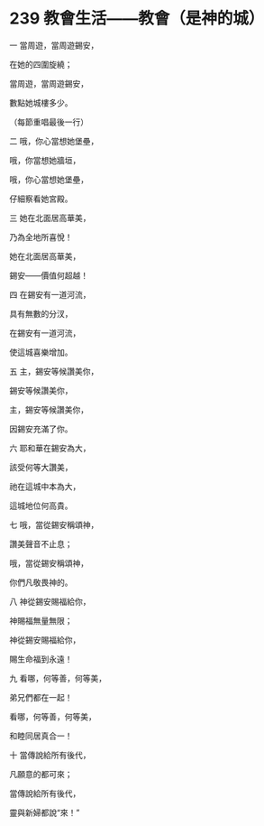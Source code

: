 # 239 教會生活——教會（是神的城）

一 當周遊，當周遊錫安，

在她的四圍旋繞；

當周遊，當周遊錫安，

數點她城樓多少。

（每節重唱最後一行）

二 哦，你心當想她堡壘，

哦，你當想她牆垣，

哦，你心當想她堡壘，

仔細察看她宮殿。

三 她在北面居高華美，

乃為全地所喜悅！

她在北面居高華美，

錫安——價值何超越！

四 在錫安有一道河流，

具有無數的分汊，

在錫安有一道河流，

使這城喜樂增加。

五 主，錫安等候讚美你，

錫安等候讚美你，

主，錫安等候讚美你，

因錫安充滿了你。

六 耶和華在錫安為大，

該受何等大讚美，

祂在這城中本為大，

這城地位何高貴。

七 哦，當從錫安稱頌神，

讚美聲音不止息；

哦，當從錫安稱頌神，

你們凡敬畏神的。

八 神從錫安賜福給你，

神賜福無量無限；

神從錫安賜福給你，

賜生命福到永遠！

九 看哪，何等善，何等美，

弟兄們都在一起！

看哪，何等善，何等美，

和睦同居真合一！

十 當傳說給所有後代，

凡願意的都可來；

當傳說給所有後代，

靈與新婦都說“來！”

